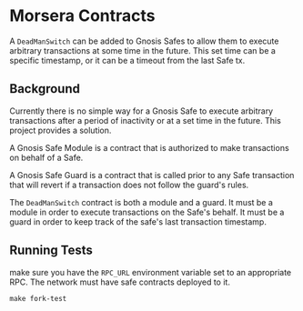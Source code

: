 # Morsera Contracts

A `DeadManSwitch` can be added to Gnosis Safes to allow them to execute arbitrary transactions at some time in the future. 
This set time can be a specific timestamp, or it can be a timeout from the last Safe tx.

## Background

Currently there is no simple way for a Gnosis Safe to execute arbitrary transactions after a period of inactivity or at a set time in the future. This project provides a solution.

A Gnosis Safe Module is a contract that is authorized to make transactions on behalf of a Safe.

A Gnosis Safe Guard is a contract that is called prior to any Safe transaction that will revert if a transaction does not follow the guard's rules.

The `DeadManSwitch` contract is both a module and a guard. It must be a module in order to execute transactions on the Safe's behalf.
It must be a guard in order to keep track of the safe's last transaction timestamp.

## Running Tests

make sure you have the `RPC_URL` environment variable set to an appropriate RPC. The network must have safe contracts deployed to it.

`make fork-test`